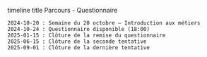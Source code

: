 timeline
    title Parcours - Questionnaire

    2024-10-20 : Semaine du 20 octobre — Introduction aux métiers
    2024-10-24 : Questionnaire disponible (18:00)
    2025-01-15 : Clôture de la remise du questionnaire
    2025-06-15 : Clôture de la seconde tentative
    2025-09-01 : Clôture de la dernière tentative

